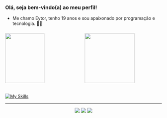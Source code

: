 ### Olá, seja bem-vindo(a) ao meu perfil!
 
 - Me chamo Eytor, tenho 19 anos e sou apaixonado por programação e tecnologia. 👩‍💻
 
###  

<div alignitems="center" justifycontent="center"> 
 <img height="160em" width="50%" margin-right="0" src="https://github-readme-stats.vercel.app/api/top-langs/?username=eytorlima&layout=compact&langs_count=7&theme=dark&include_allcommits=true"/> 
 <img height="160em" src="https://github-readme-streak-stats.herokuapp.com/?user=eytorlima&hide_border=false&theme=dark"/>
</div>

<br/>

[![My Skills](https://skillicons.dev/icons?i=html,css,js,php,c)](https://skillicons.dev)

<hr/>

<div align="center"> 
  <a href="https://instagram.com/eytorlima" target="_blank"><img src="https://img.shields.io/badge/-Instagram-%23E4405F?style=for-the-badge&logo=instagram&logoColor=white" target="_blank"></a>
  <a href = "mailto:eytorlima@outlook.com"><img src="https://img.shields.io/badge/Microsoft_Outlook-0078D4?style=for-the-badge&logo=microsoft-outlook&logoColor=white" target="_blank"></a>
  <a href="https://www.linkedin.com/in/eytor-lima-19b77b205/" target="_blank"><img src="https://img.shields.io/badge/-LinkedIn-%230077B5?style=for-the-badge&logo=linkedin&logoColor=white" target="_blank"></a> 
</div>
